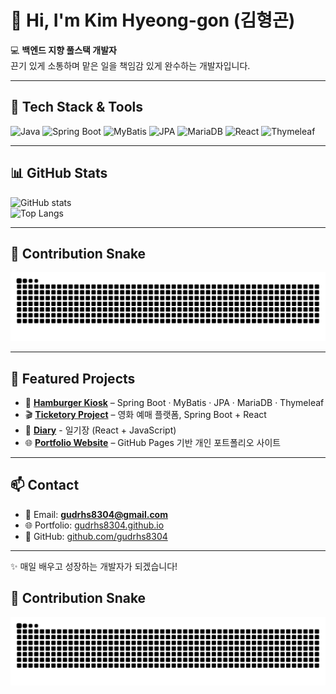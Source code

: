 # 👋 Hi, I'm Kim Hyeong-gon (김형곤)

💻 **백엔드 지향 풀스택 개발자**  
끈기 있게 소통하며 맡은 일을 책임감 있게 완수하는 개발자입니다.  

---

## 🚀 Tech Stack & Tools
![Java](https://img.shields.io/badge/Java-007396?style=for-the-badge&logo=java&logoColor=white)
![Spring Boot](https://img.shields.io/badge/SpringBoot-6DB33F?style=for-the-badge&logo=springboot&logoColor=white)
![MyBatis](https://img.shields.io/badge/MyBatis-000000?style=for-the-badge&logoColor=white)
![JPA](https://img.shields.io/badge/JPA-6DB33F?style=for-the-badge&logo=hibernate&logoColor=white)
![MariaDB](https://img.shields.io/badge/MariaDB-003545?style=for-the-badge&logo=mariadb&logoColor=white)
![React](https://img.shields.io/badge/React-61DAFB?style=for-the-badge&logo=react&logoColor=black)
![Thymeleaf](https://img.shields.io/badge/Thymeleaf-005F0F?style=for-the-badge&logo=thymeleaf&logoColor=white)

---

## 📊 GitHub Stats
![GitHub stats](https://github-readme-stats.vercel.app/api?username=gudrhs8304&show_icons=true&theme=radical)  
![Top Langs](https://github-readme-stats.vercel.app/api/top-langs/?username=gudrhs8304&layout=compact&theme=radical)

---

## 🐍 Contribution Snake
![snake gif](https://github.com/gudrhs8304/gudrhs8304/blob/output/github-contribution-grid-snake.svg)

---

## 🌟 Featured Projects
- 🍔 **[Hamburger Kiosk](https://github.com/gudrhs8304/hamburgerKiosk)** – Spring Boot · MyBatis · JPA · MariaDB · Thymeleaf
- 🎬 **[Ticketory Project](https://github.com/gudrhs8304/ticketory_project)** – 영화 예매 플랫폼, Spring Boot + React
- 📔 **[Diary](https://github.com/gudrhs8304/react_edu_diary_250805)** - 일기장 (React + JavaScript)  
- 🌐 **[Portfolio Website](https://gudrhs8304.github.io)** – GitHub Pages 기반 개인 포트폴리오 사이트

---

## 📫 Contact
- 📧 Email: **gudrhs8304@gmail.com**
- 🌐 Portfolio: [gudrhs8304.github.io](https://gudrhs8304.github.io)
- 🐙 GitHub: [github.com/gudrhs8304](https://github.com/gudrhs8304)

---
✨ 매일 배우고 성장하는 개발자가 되겠습니다!


## 🐍 Contribution Snake
<picture>
  <source media="(prefers-color-scheme: dark)" srcset="https://raw.githubusercontent.com/gudrhs8304/gudrhs8304/output/github-contribution-grid-snake-dark.svg" />
  <source media="(prefers-color-scheme: light)" srcset="https://raw.githubusercontent.com/gudrhs8304/gudrhs8304/output/github-contribution-grid-snake.svg" />
  <img alt="github contribution grid snake" src="https://raw.githubusercontent.com/gudrhs8304/gudrhs8304/output/github-contribution-grid-snake.svg" />
</picture>
